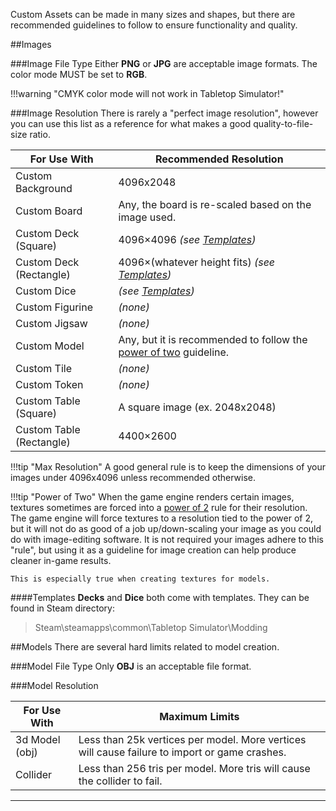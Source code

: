 Custom Assets can be made in many sizes and shapes, but there are recommended guidelines to follow to ensure functionality and quality.

##Images

###Image File Type
Either **PNG** or **JPG** are acceptable image formats. The color mode MUST be set to **RGB**.

!!!warning "CMYK color mode will not work in Tabletop Simulator!"

###Image Resolution
There is rarely a "perfect image resolution", however you can use this list as a reference for what makes a good quality-to-file-size ratio.

For Use With | Recommended Resolution
-- | --
Custom Background | 4096x2048
Custom Board | Any, the board is re-scaled based on the image used.
Custom Deck (Square) | 4096×4096 *(see [Templates](#templates))*
Custom Deck (Rectangle) | 4096×(whatever height fits) *(see [Templates](#templates))*
Custom Dice | *(see [Templates](#templates))*
Custom Figurine | *(none)*
Custom Jigsaw | *(none)*
Custom Model | Any, but it is recommended to follow the [power of two](#power-of-two) guideline.
Custom Tile | *(none)*
Custom Token | *(none)*
Custom Table (Square) | A square image (ex. 2048x2048)
Custom Table (Rectangle) | 4400×2600

!!!tip "Max Resolution"
    A good general rule is to keep the dimensions of your images under 4096x4096 unless recommended otherwise.

!!!tip "Power of Two"
    When the game engine renders certain images, textures sometimes are forced into a [power of 2](http://www.tsm-resources.com/alists/pow2.html) rule for their resolution. The game engine will force textures to a resolution tied to the power of 2, but it will not do as good of a job up/down-scaling your image as you could do with image-editing software. It is not required your images adhere to this "rule", but using it as a guideline for image creation can help produce cleaner in-game results.

    This is especially true when creating textures for models.

####Templates
**Decks** and **Dice** both come with templates. They can be found in Steam directory:

> Steam\steamapps\common\Tabletop Simulator\Modding

##Models
There are several hard limits related to model creation.

###Model File Type
Only **OBJ** is an acceptable file format.

###Model Resolution

For Use With | Maximum Limits
-- | --
3d Model (obj) | Less than 25k vertices per model. More vertices will cause failure to import or game crashes.
Collider | Less than 256 tris per model. More tris will cause the collider to fail.

---
